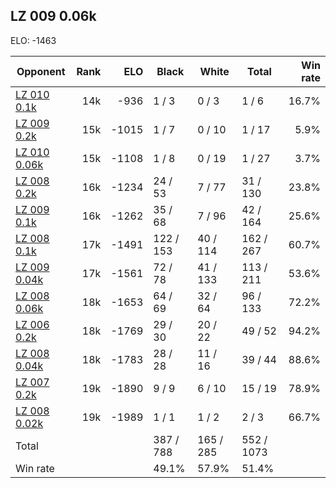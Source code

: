 ## LZ 009 0.06k ##

ELO: -1463

Opponent | Rank | ELO | Black | White | Total | Win rate
---------|-----:|----:|-------|-------|-------|-------:
[LZ 010 0.1k](LZ%20010%200.1k.md) | 14k | -936 | 1 / 3 | 0 / 3 | 1 / 6 | 16.7%
[LZ 009 0.2k](LZ%20009%200.2k.md) | 15k | -1015 | 1 / 7 | 0 / 10 | 1 / 17 | 5.9%
[LZ 010 0.06k](LZ%20010%200.06k.md) | 15k | -1108 | 1 / 8 | 0 / 19 | 1 / 27 | 3.7%
[LZ 008 0.2k](LZ%20008%200.2k.md) | 16k | -1234 | 24 / 53 | 7 / 77 | 31 / 130 | 23.8%
[LZ 009 0.1k](LZ%20009%200.1k.md) | 16k | -1262 | 35 / 68 | 7 / 96 | 42 / 164 | 25.6%
[LZ 008 0.1k](LZ%20008%200.1k.md) | 17k | -1491 | 122 / 153 | 40 / 114 | 162 / 267 | 60.7%
[LZ 009 0.04k](LZ%20009%200.04k.md) | 17k | -1561 | 72 / 78 | 41 / 133 | 113 / 211 | 53.6%
[LZ 008 0.06k](LZ%20008%200.06k.md) | 18k | -1653 | 64 / 69 | 32 / 64 | 96 / 133 | 72.2%
[LZ 006 0.2k](LZ%20006%200.2k.md) | 18k | -1769 | 29 / 30 | 20 / 22 | 49 / 52 | 94.2%
[LZ 008 0.04k](LZ%20008%200.04k.md) | 18k | -1783 | 28 / 28 | 11 / 16 | 39 / 44 | 88.6%
[LZ 007 0.2k](LZ%20007%200.2k.md) | 19k | -1890 | 9 / 9 | 6 / 10 | 15 / 19 | 78.9%
[LZ 008 0.02k](LZ%20008%200.02k.md) | 19k | -1989 | 1 / 1 | 1 / 2 | 2 / 3 | 66.7%
Total | | | 387 / 788 | 165 / 285 | 552 / 1073 | 
Win rate| | | 49.1% | 57.9% | 51.4% | 
